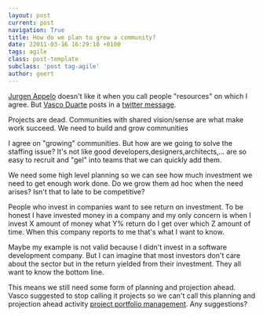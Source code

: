 ```yaml
---
layout: post
current: post
navigation: True
title: How do we plan to grow a community?
date: 22011-03-16 16:29:10 +0100
tags: agile
class: post-template
subclass: 'post tag-agile'
author: geert
---
```


[Jurgen Appelo](http://www.noop.nl/) doesn't like it when you call people "resources" on which I agree. But [Vasco Duarte](http://softwaredevelopmenttoday.blogspot.com/) posts in a [twitter message](http://twitter.com/#!/duarte_vasco/status/41063686374297600).

Projects are dead. Communities with shared vision/sense are what make work succeed. We need to build and grow communities

I agree on "growing" communities. But how are we going to solve the staffing issue? It's not like good developers,designers,architects,... are so easy to recruit and "gel" into teams that we can quickly add them.

We need some high level planning so we can see how much investment we need to get enough work done. Do we grow them ad hoc when the need arises? Isn't that to late to be competitive?

People who invest in companies want to see return on investment. To be honest I have invested money in a company and my only concern is when I invest X amount of money what Y% return do I get over which Z amount of time. When this company reports to me that's what I want to know.

Maybe my example is not valid because I didn't invest in a software development company. But I can imagine that most investors don't care about the sector but in the return yielded from their investment. They all want to know the bottom line.

This means we still need some form of planning and projection ahead. Vasco suggested to stop calling it projects so we can't call this planning and projection ahead activity [project portfolio management](http://en.wikipedia.org/wiki/Project_Portfolio_Management). Any suggestions?
